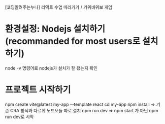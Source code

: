 [코딩알려주는누나] 리액트 수업 따라가기 / 가위바위보 게임

# 환경설정: Nodejs 설치하기 (recommanded for most users로 설치하기)
node -v 명령어로 nodejs가 설치가 잘 됐는지 확인

# 프로젝트 시작하기
npm create vite@latest my-app  --template react
cd my-app
npm install   => 기존 CRA 방식과 다르게 노드모듈 따로 설치
npm run dev   => npm start 가 아닌 npm run dev로 시작
